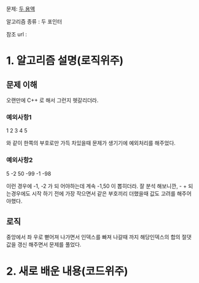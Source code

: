 문제:  [두 용액](https://www.acmicpc.net/problem/2470)

알고리즘 종류 : 두 포인터

참조 url : 

# 1. 알고리즘 설명(로직위주)

## 문제 이해

오랜만에 C++ 로 해서 그런지 헷갈리더라.

### 예외사항1

1 2 3 4 5

와 같이 한쪽의 부호로만 가득 차있을때 문제가 생기기에 예외처리를 해주었다.

### 예외사항2

5
-2 50 -99 -1 -98

이런 경우에 -1, -2 가 되 어야하는데 계속 -1,50 이 뽑히더라. 잘 분석 해보니깐, - + 되는경우에도 시작 하기 전에 가장 작으면서 같은 부호끼리 더했을때 값도 고려를 해주어야했다.

## 로직

중앙에서 좌 우로 뻗어져 나가면서  인덱스를 빠져 나갈때 까지 해당인덱스의  합의 절댓값을 갱신 해주면서 문제를 풀었다. 

# 2. 새로 배운 내용(코드위주)

###